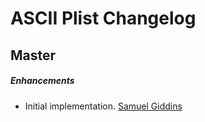 # ASCII Plist Changelog

## Master

##### Enhancements

* Initial implementation.
  [Samuel Giddins](https://github.com/segiddins)
